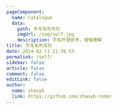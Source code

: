 ```yaml
---
pageComponent:
  name: Catalogue
  data:
    path: 手写系列专栏
    imgUrl: /img/self.jpg
    description: 手写开源技术，增强理解
title: 手写系列专栏
date: 2024-02-11 21:50:53
permalink: /self/
sidebar: false
article: false
comment: false
editLink: false
author:
  name: zhaoyb
  link: https://github.com/zhaoyb-coder
---
```


